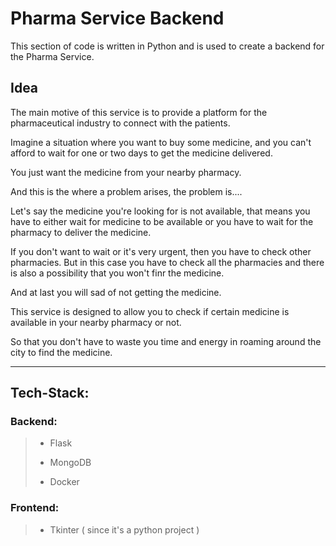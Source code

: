 # Pharma Service Backend

This section of code is written in Python and is used to create a backend for the Pharma Service.

## Idea

The main motive of this service is to provide a platform for the pharmaceutical industry to connect with the patients.

Imagine a situation where you want to buy some medicine, and you can't afford to wait for one or two days to get the medicine delivered.

You just want the medicine from your nearby pharmacy. 

And this is the where a problem arises, the problem is....

Let's say the medicine you're looking for is not available, that means you have to either wait for medicine to be available or you have to wait for the pharmacy to deliver the medicine.

If you don't want to wait or it's very urgent, then you have to check other pharmacies. But in this case you have to check all the pharmacies and there is also a possibility that you won't finr the medicine.

And at last you will sad of not getting the medicine.

This service is designed to allow you to check if certain medicine is available in your nearby pharmacy or not.

So that you don't have to waste you time and energy in roaming around the city to find the medicine.

___

## Tech-Stack:

### Backend:
>- Flask
>
>- MongoDB
>
>- Docker
>

### Frontend:
>- Tkinter ( since it's a python project )
>

[//]: # (>- Flutter )

[//]: # (>)

[//]: # (>- Next.js)


